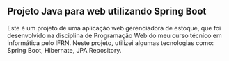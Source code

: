 ## Projeto Java para web utilizando Spring Boot

Este é um projeto de uma aplicação web gerenciadora de estoque, que foi desenvolvido na disciplina de Programação Web do meu curso técnico em informática pelo IFRN. Neste projeto, utilizei algumas tecnologias como: Spring Boot, Hibernate, JPA Repository.
